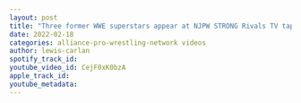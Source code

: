 ```yaml
---
layout: post
title: "Three former WWE superstars appear at NJPW STRONG Rivals TV taping event"
date: 2022-02-18
categories: alliance-pro-wrestling-network videos
author: lewis-carlan
spotify_track_id: 
youtube_video_id: CejF0xK0bzA
apple_track_id: 
youtube_metadata: 
---
```

